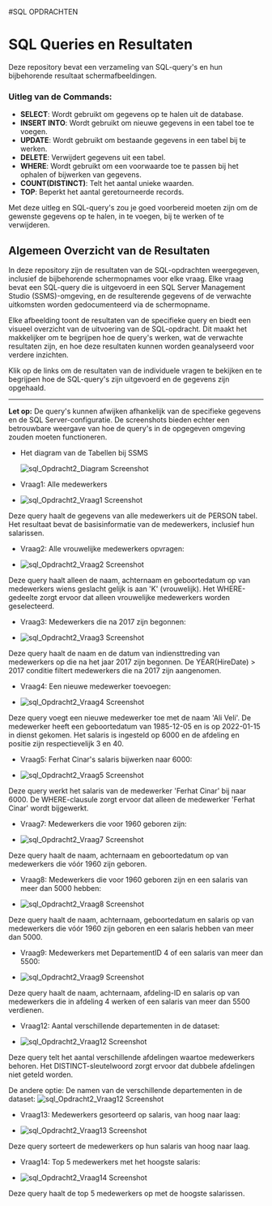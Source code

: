 #SQL OPDRACHTEN

# SQL Queries en Resultaten

Deze repository bevat een verzameling van SQL-query's en hun bijbehorende resultaat schermafbeeldingen.


### Uitleg van de Commands:
- **SELECT**: Wordt gebruikt om gegevens op te halen uit de database.
- **INSERT INTO**: Wordt gebruikt om nieuwe gegevens in een tabel toe te voegen.
- **UPDATE**: Wordt gebruikt om bestaande gegevens in een tabel bij te werken.
- **DELETE**: Verwijdert gegevens uit een tabel.
- **WHERE**: Wordt gebruikt om een voorwaarde toe te passen bij het ophalen of bijwerken van gegevens.
- **COUNT(DISTINCT)**: Telt het aantal unieke waarden.
- **TOP**: Beperkt het aantal geretourneerde records.

Met deze uitleg en SQL-query's zou je goed voorbereid moeten zijn om de gewenste gegevens op te halen, in te voegen, bij te werken of te verwijderen.

## Algemeen Overzicht van de Resultaten

In deze repository zijn de resultaten van de SQL-opdrachten weergegeven, inclusief de bijbehorende schermopnames voor elke vraag. 
Elke vraag bevat een SQL-query die is uitgevoerd in een SQL Server Management Studio (SSMS)-omgeving, en de resulterende gegevens 
of de verwachte uitkomsten worden gedocumenteerd via de schermopname.

Elke afbeelding toont de resultaten van de specifieke query en biedt een visueel overzicht van de uitvoering van de SQL-opdracht. 
Dit maakt het makkelijker om te begrijpen hoe de query's werken, wat de verwachte resultaten zijn, en hoe deze resultaten kunnen worden geanalyseerd voor verdere inzichten.

Klik op de links om de resultaten van de individuele vragen te bekijken en te begrijpen hoe de SQL-query's zijn uitgevoerd en de gegevens zijn opgehaald.

---

**Let op:** De query's kunnen afwijken afhankelijk van de specifieke gegevens en de SQL Server-configuratie. 
De screenshots bieden echter een betrouwbare weergave van hoe de query's in de opgegeven omgeving zouden moeten functioneren.


* Het diagram van de Tabellen bij SSMS
  
  ![sql_Opdracht2_Diagram Screenshot](https://github.com/FTurkanKaya/Data-Science-Opdrachten/blob/main/SQL_Opdrachten/sql_Opdracht2_Resultaten_Screenshots/Tabellen_Diagraam.png)





- Vraag1: Alle medewerkers
* ![sql_Opdracht2_Vraag1 Screenshot](https://github.com/FTurkanKaya/Data-Science-Opdrachten/blob/main/SQL_Opdrachten/sql_Opdracht2_Resultaten_Screenshots/sql_Opdracht2_Vraag1.png)

Deze query haalt de gegevens van alle medewerkers uit de PERSON tabel.
Het resultaat bevat de basisinformatie van de medewerkers, inclusief hun salarissen.


- Vraag2: Alle vrouwelijke medewerkers opvragen:
* ![sql_Opdracht2_Vraag2 Screenshot](https://github.com/FTurkanKaya/Data-Science-Opdrachten/blob/main/SQL_Opdrachten/sql_Opdracht2_Resultaten_Screenshots/sql_Opdracht2_Vraag2.png) 

Deze query haalt alleen de naam, achternaam en geboortedatum op van medewerkers wiens geslacht gelijk is aan 'K' (vrouwelijk).
Het WHERE-gedeelte zorgt ervoor dat alleen vrouwelijke medewerkers worden geselecteerd.


- Vraag3: Medewerkers die na 2017 zijn begonnen:
* ![sql_Opdracht2_Vraag3 Screenshot](https://github.com/FTurkanKaya/Data-Science-Opdrachten/blob/main/SQL_Opdrachten/sql_Opdracht2_Resultaten_Screenshots/sql_Opdracht2_Vraag3.png) 

Deze query haalt de naam en de datum van indiensttreding van medewerkers op die na het jaar 2017 zijn begonnen.
De YEAR(HireDate) > 2017 conditie filtert medewerkers die na 2017 zijn aangenomen.


- Vraag4: Een nieuwe medewerker toevoegen:
* ![sql_Opdracht2_Vraag4 Screenshot](https://github.com/FTurkanKaya/Data-Science-Opdrachten/blob/main/SQL_Opdrachten/sql_Opdracht2_Resultaten_Screenshots/sql_Opdracht2_Vraag4.png) 

Deze query voegt een nieuwe medewerker toe met de naam 'Ali Veli'. De medewerker heeft een geboortedatum van 1985-12-05 en is op 2022-01-15 in dienst gekomen.
Het salaris is ingesteld op 6000 en de afdeling en positie zijn respectievelijk 3 en 40.


- Vraag5: Ferhat Cinar's salaris bijwerken naar 6000:
* ![sql_Opdracht2_Vraag5 Screenshot](https://github.com/FTurkanKaya/Data-Science-Opdrachten/blob/main/SQL_Opdrachten/sql_Opdracht2_Resultaten_Screenshots/sql_Opdracht2_Vraag5.png)

Deze query werkt het salaris van de medewerker 'Ferhat Cinar' bij naar 6000.
De WHERE-clausule zorgt ervoor dat alleen de medewerker 'Ferhat Cinar' wordt bijgewerkt.


- Vraag7: Medewerkers die voor 1960 geboren zijn:
* ![sql_Opdracht2_Vraag7 Screenshot](https://github.com/FTurkanKaya/Data-Science-Opdrachten/blob/main/SQL_Opdrachten/sql_Opdracht2_Resultaten_Screenshots/sql_Opdracht2_Vraag7.png) 

Deze query haalt de naam, achternaam en geboortedatum op van medewerkers die vóór 1960 zijn geboren.


- Vraag8: Medewerkers die voor 1960 geboren zijn en een salaris van meer dan 5000 hebben:
* ![sql_Opdracht2_Vraag8 Screenshot](https://github.com/FTurkanKaya/Data-Science-Opdrachten/blob/main/SQL_Opdrachten/sql_Opdracht2_Resultaten_Screenshots/sql_Opdracht2_Vraag8.png)

Deze query haalt de naam, achternaam, geboortedatum en salaris op van medewerkers die vóór 1960 zijn geboren en een salaris hebben van meer dan 5000.


- Vraag9: Medewerkers met DepartementID 4 of een salaris van meer dan 5500:
* ![sql_Opdracht2_Vraag9 Screenshot](https://github.com/FTurkanKaya/Data-Science-Opdrachten/blob/main/SQL_Opdrachten/sql_Opdracht2_Resultaten_Screenshots/sql_Opdracht2_Vraag9.png)

Deze query haalt de naam, achternaam, afdeling-ID en salaris op van medewerkers die in afdeling 4 werken of een salaris van meer dan 5500 verdienen.



- Vraag12: Aantal verschillende departementen in de dataset:
* ![sql_Opdracht2_Vraag12 Screenshot](https://github.com/FTurkanKaya/Data-Science-Opdrachten/blob/main/SQL_Opdrachten/sql_Opdracht2_Resultaten_Screenshots/sql_Opdracht2_Vraag12_1.png) 

Deze query telt het aantal verschillende afdelingen waartoe medewerkers behoren.
Het DISTINCT-sleutelwoord zorgt ervoor dat dubbele afdelingen niet geteld worden.


  De andere optie: De namen van de verschillende departementen in de dataset:
  ![sql_Opdracht2_Vraag12 Screenshot](https://github.com/FTurkanKaya/Data-Science-Opdrachten/blob/main/SQL_Opdrachten/sql_Opdracht2_Resultaten_Screenshots/sql_Opdracht2_Vraag12_2.png)



- Vraag13: Medewerkers gesorteerd op salaris, van hoog naar laag:
* ![sql_Opdracht2_Vraag13 Screenshot](https://github.com/FTurkanKaya/Data-Science-Opdrachten/blob/main/SQL_Opdrachten/sql_Opdracht2_Resultaten_Screenshots/sql_Opdracht2_Vraag13.png)

Deze query sorteert de medewerkers op hun salaris van hoog naar laag.


- Vraag14: Top 5 medewerkers met het hoogste salaris:
* ![sql_Opdracht2_Vraag14 Screenshot](https://github.com/FTurkanKaya/Data-Science-Opdrachten/blob/main/SQL_Opdrachten/sql_Opdracht2_Resultaten_Screenshots/sql_Opdracht2_Vraag14.png)

Deze query haalt de top 5 medewerkers op met de hoogste salarissen.










  
